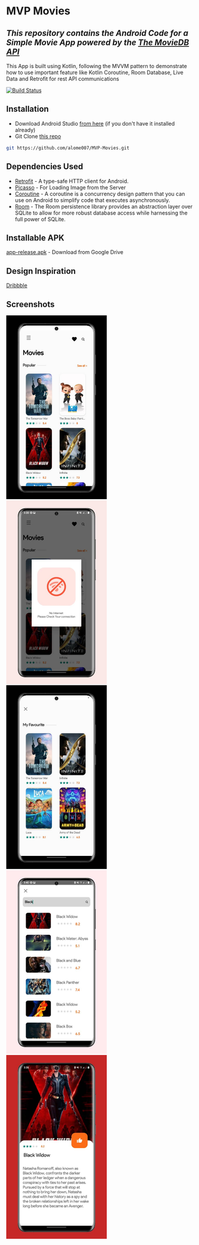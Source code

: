 # MVP Movies
## _This repository contains the Android Code for a Simple Movie App powered by the [The MovieDB API](https://www.themoviedb.org/documentation/api)_

This App is built using Kotlin, following the MVVM pattern to demonstrate how to use important feature like Kotlin Coroutine, Room Database, Live Data and Retrofit for rest API communications



[![Build Status](https://travis-ci.com/alome007/MVP-Movies.svg?branch=main)](https://travis-ci.com/alome007/MVP-Movies.svg?branch=main)



## Installation

- Download Android Studio  [from here](https://developer.android.com/studio/) (if you don't have it installed already)
-  Git Clone  [this repo](https://github.com/alome007/MVP-Movies.git)
```sh
git https://github.com/alome007/MVP-Movies.git
```


## Dependencies Used

-  [Retrofit](https://github.com/square/retrofit) - A type-safe HTTP client for Android.
-  [Picasso](https://github.com/square/picasso)  - For Loading Image from the Server
-  [Coroutine](https://www.googleadservices.com/pagead/aclk?sa=L&ai=DChcSEwiFqqbupeDxAhWBuHcKHY5mBBwYABAAGgJlZg&ohost=www.google.com&cid=CAESQeD2naY_bV2syF5iTs2a6f1QGZrA38ECChtb2a5ZGxZ9lRkH1PudGZZovetAIUEP0J1b1zscb8WVkY3bOVFbHinn&sig=AOD64_1I4E2BlwdJ3ORW1b0aQGVvYsjNRA&q&adurl&ved=2ahUKEwjwqZzupeDxAhW5wAIHHbSJBPcQ0Qx6BAgCEAE)  - A coroutine is a concurrency design pattern that you can use on Android to simplify code that executes asynchronously.
-  [Room](https://developer.android.com/jetpack/androidx/releases/room)  - The Room persistence library provides an abstraction layer over SQLite to allow for more robust database access while harnessing the full power of SQLite.

## Installable APK
 [app-release.apk](https://drive.google.com/file/d/1wovNl8x-cv3PwHpPFUjvxPMdp1YKXOZd/view?usp=sharing) - Download from Google Drive

 ## Design Inspiration
 [Dribbble](https://dribbble.com/shots/8957966-Movie-Tickets-App)

## Screenshots

<img src="https://github.com/alome007/MVP-Movies/blob/main/app/Screenshots/screenshot1.jpeg" width="auto" height="492">
<img src="https://github.com/alome007/MVP-Movies/blob/main/app/Screenshots/screenshot2.jpeg" width="auto" height="492">
<img src="https://github.com/alome007/MVP-Movies/blob/main/app/Screenshots/screenshot3.jpeg" width="auto" height="492">
<img src="https://github.com/alome007/MVP-Movies/blob/main/app/Screenshots/screenshot4.jpeg" width="auto" height="492">
<img src="https://github.com/alome007/MVP-Movies/blob/main/app/Screenshots/screenshot5.jpeg" width="auto" height="492">
